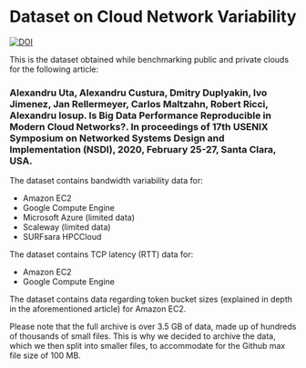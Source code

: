 # Dataset on Cloud Network Variability

[![DOI](https://zenodo.org/badge/228254892.svg)](https://zenodo.org/badge/latestdoi/228254892)

This is the dataset obtained while benchmarking public and private clouds for the following article:

### Alexandru Uta, Alexandru Custura, Dmitry Duplyakin, Ivo Jimenez, Jan Rellermeyer, Carlos Maltzahn, Robert Ricci, Alexandru Iosup. Is Big Data Performance Reproducible in Modern Cloud Networks?. In proceedings of 17th USENIX Symposium on Networked Systems Design and Implementation (NSDI), 2020, February 25-27, Santa Clara, USA.

The dataset contains bandwidth variability data for:
- Amazon EC2
- Google Compute Engine
- Microsoft Azure (limited data)
- Scaleway (limited data)
- SURFsara HPCCloud

The dataset contains TCP latency (RTT) data for:
- Amazon EC2
- Google Compute Engine

The dataset contains data regarding token bucket sizes (explained in depth in the aforementioned article) for Amazon EC2.

Please note that the full archive is over 3.5 GB of data, made up of hundreds of thousands of small files. This is why we decided to archive the data, which we then split into smaller files, to accommodate for the Github max file size of 100 MB.
